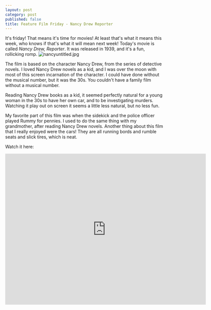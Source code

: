 ```yaml
---
layout: post
category: post
published: false
title: Feature Film Friday - Nancy Drew Reporter
---
```

It's friday! That means it's time for movies! At least that's what it means this week, who knows if that's what it will mean next week! Today's movie is called _Nancy Drew, Reporter_. It was released in 1939, and it's a fun, rollicking romp. ![nancyuntitled.jpg]({{site.baseurl}}/images/nancyuntitled.jpg)


The film is based on the character Nancy Drew, from the series of detective novels. I loved Nancy Drew novels as a kid, and I was over the moon with most of this screen incarnation of the character. I could have done without the musical number, but it was the 30s. You couldn't have a family film without a musical number. 

Reading Nancy Drew books as a kid, it seemed perfectly natural for a young woman in the 30s to have her own car, and to be investigating murders. Watching it play out on screen it seems a little less natural, but no less fun. 

My favorite part of this film was when the sidekick and the police officer played Rummy for pennies. I used to do the same thing with my grandmother, after reading Nancy Drew novels. Another thing about this film that I really enjoyed were the cars! They are all running bords and rumble seats and slick tires, which is neat. 

Watch it here: 
<iframe src="https://archive.org/embed/nancy_drew_reporter" width="640" height="480" frameborder="0" webkitallowfullscreen="true" mozallowfullscreen="true" allowfullscreen></iframe>